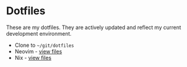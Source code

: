 # Dotfiles

These are my dotfiles. They are actively updated and reflect my current development environment.

- Clone to `~/git/dotfiles`
- Neovim - [view files](./config/nvim)
- Nix - [view files](./nix)
